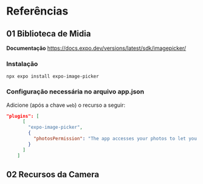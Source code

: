 # Referências

## 01 Biblioteca de Midia

**Documentação** https://docs.expo.dev/versions/latest/sdk/imagepicker/

### Instalação

`npx expo install expo-image-picker`

### Configuração necessária no arquivo app.json

Adicione (após a chave `web`) o recurso a seguir:

```json
"plugins": [
      [
        "expo-image-picker",
        {
          "photosPermission": "The app accesses your photos to let you share them with your friends."
        }
      ]
    ]
```

## 02 Recursos da Camera
